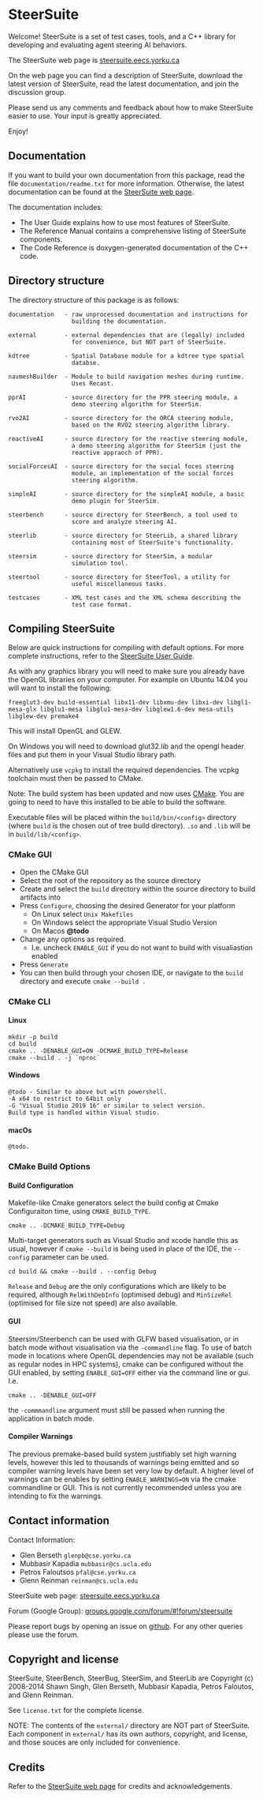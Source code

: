 SteerSuite
==========

Welcome!  SteerSuite is a set of test cases, tools, and a C++ library
for developing and evaluating agent steering AI behaviors.

The SteerSuite web page is
[steersuite.eecs.yorku.ca](http://steersuite.eecs.yorku.ca/)

On the web page you can find a description of SteerSuite, download the
latest version of SteerSuite, read the latest documentation, and join
the discussion group.

Please send us any comments and feedback about how to make SteerSuite
easier to use.  Your input is greatly appreciated.

Enjoy!

Documentation
-------------

If you want to build your own documentation from this package, read
the file `documentation/readme.txt` for more information.  Otherwise,
the latest documentation can be found at the
[SteerSuite web page](http://steersuite.eecs.yorku.ca/).

The documentation includes:

  - The User Guide explains how to use most features of SteerSuite.
  - The Reference Manual contains a comprehensive listing of
    SteerSuite components.
  - The Code Reference is doxygen-generated documentation of the C++
    code.

Directory structure
-------------------

The directory structure of this package is as follows:

    documentation   - raw unprocessed documentation and instructions for
                      building the documentation.

    external        - external dependencies that are (legally) included
                      for convenience, but NOT part of SteerSuite.

    kdtree          - Spatial Database module for a kdtree type spatial
                      databse.

    navmeshBuilder  - Module to build navigation meshes during runtime.
                      Uses Recast.

    pprAI           - source directory for the PPR steering module, a
                      demo steering algorithm for SteerSim.

    rvo2AI          - source directory for the ORCA steering module,
                      based on the RVO2 steering algorithm library.

    reactiveAI      - source directory for the reactive steering module,
                      a demo steering algorithm for SteerSim (just the
                      reactive appraoch of PPR).

    socialForcesAI  - source directory for the social foces steering
                      module, an implementation of the social forces
                      steering algorithm.

    simpleAI        - source directory for the simpleAI module, a basic
                      demo plugin for SteerSim.

    steerbench      - source directory for SteerBench, a tool used to
                      score and analyze steering AI.

    steerlib        - source directory for SteerLib, a shared library
                      containing most of SteerSuite's functionality.

    steersim        - source directory for SteerSim, a modular
                      simulation tool.

    steertool       - source directory for SteerTool, a utility for
                      useful miscellaneous tasks.

    testcases       - XML test cases and the XML schema describing the
                      test case format.

Compiling SteerSuite
--------------------

Below are quick instructions for compiling with default options. For
more complete instructions, refer to the
[SteerSuite User Guide](http://steersuite.eecs.yorku.ca/UserGuide/).

As with any graphics library you will need to make sure you already
have the OpenGL libraries on your computer. For example on
Ubuntu 14.04 you will want to install the following:

    freeglut3-dev build-essential libx11-dev libxmu-dev libxi-dev libgl1-mesa-glx libglu1-mesa libglu1-mesa-dev libglew1.6-dev mesa-utils libglew-dev premake4

This will install OpenGL and GLEW.

On Windows you will need to download glut32.lib and the opengl header files and put them in your Visual Studio library path.

Alternatively use `vcpkg` to install the required dependencies. The vcpkg toolchain must then be passed to CMake. 

Note: The build system has been updated and now uses
[CMake](http://cmake.org/). You are going to need to have
this installed to be able to build the software.

Executable files will be placed within the `build/bin/<config>` directory (where `build` is the chosen out of tree build directory). 
`.so` and `.lib` will be in `build/lib/<config>`. 


### CMake GUI

+ Open the CMake GUI
+ Select the root of the repository as the source directory
+ Create and select the `build` directory within the source directory to build artifacts into
+ Press `Configure`, choosing the desired Generator for your platform
  + On Linux select `Unix Makefiles`
  + On Windows select the appropriate Visual Studio Version
  + On Macos **@todo**
+ Change any options as required. 
  + I.e. uncheck `ENABLE_GUI` if you do not want to build with visualiastion enabled
+ Press `Generate`
+ You can then build through your chosen IDE, or navigate to the `build` directory and execute `cmake --build .`

### CMake CLI

#### Linux 

```
mkdir -p build 
cd build
cmake .. -DENABLE_GUI=ON -DCMAKE_BUILD_TYPE=Release
cmake --build . -j `nproc`
```

#### Windows

```
@todo - Similar to above but with powershell. 
-A x64 to restrict to 64bit only 
-G "Visual Studio 2019 16" or similar to select version.
Build type is handled within Visual studio.
```

#### macOs 

```
@todo.
```

### CMake Build Options

#### Build Configuration

Makefile-like Cmake generators select the build config at Cmake Configuraiton time, using `CMAKE_BUILD_TYPE`. 

```
cmake .. -DCMAKE_BUILD_TYPE=Debug
```

Multi-target generators such as Visual Studio and xcode handle this as usual, however if `cmake --build` is being used in place of the IDE, the `--config` parameter can be used.

```
cd build && cmake --build . --config Debug 
```

`Release` and `Debug` are the only configurations which are likely to be required, although `RelWithDebInfo` (optimised debug) and `MinSizeRel` (optimised for file size not speed) are also available.

#### GUI

Steersim/Steerbench can be used with GLFW based visualisation, or in batch mode without visualisation via the `-commandline` flag. 
To use of batch mode in locations where OpenGL dependencies may not be available (such as regular nodes in HPC systems), cmake can be configured without the GUI enabled, by setting `ENABLE_GUI=OFF` either via the command line or gui. I.e.

```
cmake .. -DENABLE_GUI=OFF
```
the `-commmandline` argument must still be passed when running the application in batch mode.


#### Compiler Warnings

The previous premake-based build system justifiably set high warning levels, however this led to thousands of warnings being emitted and so compiler warning levels have been set very low by default.
A higher level of warnings can be enables by setting `ENABLE_WARNINGS=ON` via the cmake commandline or GUI. This is not currently recommended unless you are intending to fix the warnings.

Contact information
-------------------

Contact Information:

- Glen Berseth      `glenpb@cse.yorku.ca`
- Mubbasir Kapadia  `mubbasir@cs.ucla.edu`
- Petros Faloutsos  `pfal@cse.yorku.ca`
- Glenn Reinman     `reinman@cs.ucla.edu`

SteerSuite web page:
[steersuite.eecs.yorku.ca](http://steersuite.eecs.yorku.ca/)

Forum (Google Group):
[groups.google.com/forum/#!forum/steersuite](https://groups.google.com/forum/#!forum/steersuite)

Please report bugs by opening an issue on
[github](https://github.com/SteerSuite/Release/issues). For any other
queries please use the forum.

Copyright and license
---------------------

SteerSuite, SteerBench, SteerBug, SteerSim, and SteerLib are Copyright
(c) 2008-2014 Shawn Singh, Glen Berseth, Mubbasir Kapadia, Petros
Faloutos, and Glenn Reinman.

See `license.txt` for the complete license.

NOTE: The contents of the `external/` directory are NOT part of
SteerSuite.  Each component in `external/` has its own authors,
copyright, and license, and those souces are only included for
convenience.

Credits
-------

Refer to the [SteerSuite web page](http://steersuite.eecs.yorku.ca/)
for credits and acknowledgements.
